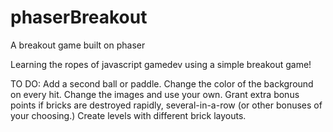 # phaserBreakout
A breakout game built on phaser

Learning the ropes of javascript gamedev using a simple breakout game!

TO DO:
Add a second ball or paddle.
Change the color of the background on every hit.
Change the images and use your own.
Grant extra bonus points if bricks are destroyed rapidly, several-in-a-row (or other bonuses of your choosing.)
Create levels with different brick layouts.
